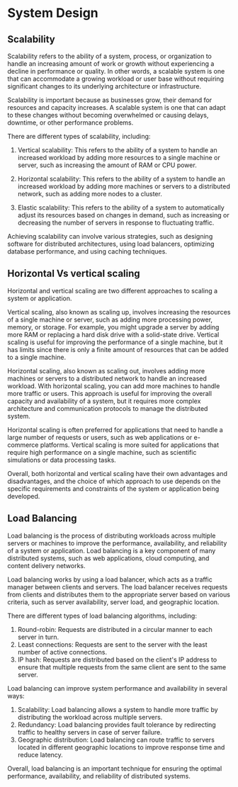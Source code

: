 # System Design
## Scalability
Scalability refers to the ability of a system, process, or organization to handle an increasing amount of work or growth without experiencing a decline in performance or quality. In other words, a scalable system is one that can accommodate a growing workload or user base without requiring significant changes to its underlying architecture or infrastructure.

Scalability is important because as businesses grow, their demand for resources and capacity increases. A scalable system is one that can adapt to these changes without becoming overwhelmed or causing delays, downtime, or other performance problems.

There are different types of scalability, including:

1. Vertical scalability: This refers to the ability of a system to handle an increased workload by adding more resources to a single machine or server, such as increasing the amount of RAM or CPU power.

2. Horizontal scalability: This refers to the ability of a system to handle an increased workload by adding more machines or servers to a distributed network, such as adding more nodes to a cluster.

3. Elastic scalability: This refers to the ability of a system to automatically adjust its resources based on changes in demand, such as increasing or decreasing the number of servers in response to fluctuating traffic.

Achieving scalability can involve various strategies, such as designing software for distributed architectures, using load balancers, optimizing database performance, and using caching techniques.

## Horizontal Vs vertical scaling
Horizontal and vertical scaling are two different approaches to scaling a system or application.

Vertical scaling, also known as scaling up, involves increasing the resources of a single machine or server, such as adding more processing power, memory, or storage. For example, you might upgrade a server by adding more RAM or replacing a hard disk drive with a solid-state drive. Vertical scaling is useful for improving the performance of a single machine, but it has limits since there is only a finite amount of resources that can be added to a single machine.

Horizontal scaling, also known as scaling out, involves adding more machines or servers to a distributed network to handle an increased workload. With horizontal scaling, you can add more machines to handle more traffic or users. This approach is useful for improving the overall capacity and availability of a system, but it requires more complex architecture and communication protocols to manage the distributed system.

Horizontal scaling is often preferred for applications that need to handle a large number of requests or users, such as web applications or e-commerce platforms. Vertical scaling is more suited for applications that require high performance on a single machine, such as scientific simulations or data processing tasks.

Overall, both horizontal and vertical scaling have their own advantages and disadvantages, and the choice of which approach to use depends on the specific requirements and constraints of the system or application being developed.

## Load Balancing
Load balancing is the process of distributing workloads across multiple servers or machines to improve the performance, availability, and reliability of a system or application. Load balancing is a key component of many distributed systems, such as web applications, cloud computing, and content delivery networks.

Load balancing works by using a load balancer, which acts as a traffic manager between clients and servers. The load balancer receives requests from clients and distributes them to the appropriate server based on various criteria, such as server availability, server load, and geographic location.

There are different types of load balancing algorithms, including:

1. Round-robin: Requests are distributed in a circular manner to each server in turn.
2. Least connections: Requests are sent to the server with the least number of active connections.
3. IP hash: Requests are distributed based on the client's IP address to ensure that multiple requests from the same client are sent to the same server.

Load balancing can improve system performance and availability in several ways:

1. Scalability: Load balancing allows a system to handle more traffic by distributing the workload across multiple servers.
2. Redundancy: Load balancing provides fault tolerance by redirecting traffic to healthy servers in case of server failure.
3. Geographic distribution: Load balancing can route traffic to servers located in different geographic locations to improve response time and reduce latency.

Overall, load balancing is an important technique for ensuring the optimal performance, availability, and reliability of distributed systems.

<!--stackedit_data:
eyJoaXN0b3J5IjpbMTUzOTcxNTI4MCw3MDczNDAyNzIsLTIzMT
cwMDcxNCwtMzMyNDU1MzYzXX0=
-->